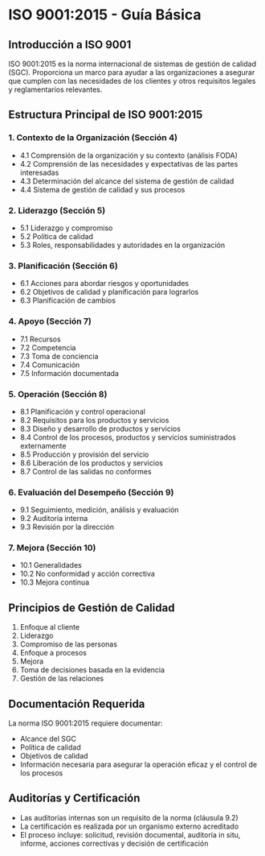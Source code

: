 # ISO 9001:2015 - Guía Básica

## Introducción a ISO 9001
ISO 9001:2015 es la norma internacional de sistemas de gestión de calidad (SGC). Proporciona un marco para ayudar a las organizaciones a asegurar que cumplen con las necesidades de los clientes y otros requisitos legales y reglamentarios relevantes.

## Estructura Principal de ISO 9001:2015

### 1. Contexto de la Organización (Sección 4)
- 4.1 Comprensión de la organización y su contexto (análisis FODA)
- 4.2 Comprensión de las necesidades y expectativas de las partes interesadas
- 4.3 Determinación del alcance del sistema de gestión de calidad
- 4.4 Sistema de gestión de calidad y sus procesos

### 2. Liderazgo (Sección 5)
- 5.1 Liderazgo y compromiso
- 5.2 Política de calidad
- 5.3 Roles, responsabilidades y autoridades en la organización

### 3. Planificación (Sección 6)
- 6.1 Acciones para abordar riesgos y oportunidades
- 6.2 Objetivos de calidad y planificación para lograrlos
- 6.3 Planificación de cambios

### 4. Apoyo (Sección 7)
- 7.1 Recursos
- 7.2 Competencia
- 7.3 Toma de conciencia
- 7.4 Comunicación
- 7.5 Información documentada

### 5. Operación (Sección 8)
- 8.1 Planificación y control operacional
- 8.2 Requisitos para los productos y servicios
- 8.3 Diseño y desarrollo de productos y servicios
- 8.4 Control de los procesos, productos y servicios suministrados externamente
- 8.5 Producción y provisión del servicio
- 8.6 Liberación de los productos y servicios
- 8.7 Control de las salidas no conformes

### 6. Evaluación del Desempeño (Sección 9)
- 9.1 Seguimiento, medición, análisis y evaluación
- 9.2 Auditoría interna
- 9.3 Revisión por la dirección

### 7. Mejora (Sección 10)
- 10.1 Generalidades
- 10.2 No conformidad y acción correctiva
- 10.3 Mejora continua

## Principios de Gestión de Calidad
1. Enfoque al cliente
2. Liderazgo
3. Compromiso de las personas
4. Enfoque a procesos
5. Mejora
6. Toma de decisiones basada en la evidencia
7. Gestión de las relaciones

## Documentación Requerida
La norma ISO 9001:2015 requiere documentar:
- Alcance del SGC
- Política de calidad
- Objetivos de calidad
- Información necesaria para asegurar la operación eficaz y el control de los procesos

## Auditorías y Certificación
- Las auditorías internas son un requisito de la norma (cláusula 9.2)
- La certificación es realizada por un organismo externo acreditado
- El proceso incluye: solicitud, revisión documental, auditoría in situ, informe, acciones correctivas y decisión de certificación
